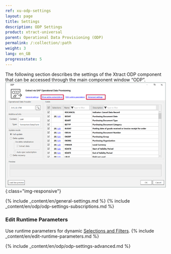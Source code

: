 ```yaml
---
ref: xu-odp-settings
layout: page
title: Settings
description: ODP Settings
product: xtract-universal
parent: Operational Data Provisioning (ODP)
permalink: /:collection/:path
weight: 3
lang: en_GB
progressstate: 5
---
```


The following section describes the settings of the Xtract ODP component that can be accessed through the main component window “ODP”.
![ODP Component](/img/content/odp/odp-settings.png){:class="img-responsive"}

{% include _content/en/general-settings.md %}
{% include _content/en/odp/odp-settings-subscriptions.md %}

### Edit Runtime Parameters
Use runtime parameters for dynamic [Selections and Filters](./odp-define#selections-and-filters).
{% include _content/en/edit-runtime-parameters.md %}

{% include _content/en/odp/odp-settings-advanced.md %}
